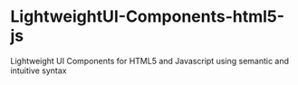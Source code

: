 LightweightUI-Components-html5-js
=================================

Lightweight UI Components for HTML5 and Javascript using semantic and intuitive syntax